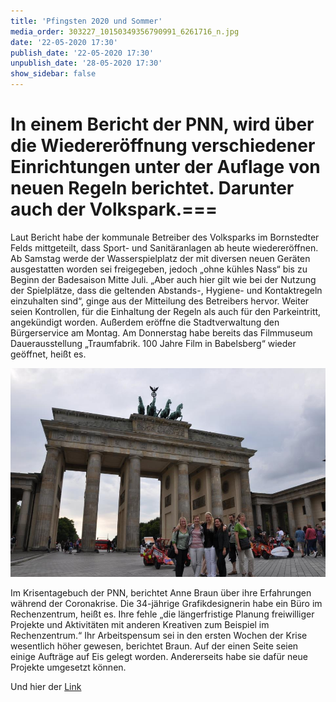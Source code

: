 ```yaml
---
title: 'Pfingsten 2020 und Sommer'
media_order: 303227_10150349356790991_6261716_n.jpg
date: '22-05-2020 17:30'
publish_date: '22-05-2020 17:30'
unpublish_date: '28-05-2020 17:30'
show_sidebar: false
---
```


# In einem Bericht der PNN, wird über die Wiedereröffnung verschiedener Einrichtungen unter der Auflage von neuen Regeln berichtet. Darunter auch der Volkspark.===


Laut Bericht habe der kommunale Betreiber des Volksparks im Bornstedter Felds mittgeteilt, dass Sport- und Sanitäranlagen ab heute wiedereröffnen. Ab Samstag werde der Wasserspielplatz der mit diversen neuen Geräten ausgestatten worden sei freigegeben, jedoch „ohne kühles Nass“ bis zu Beginn der Badesaison Mitte Juli. „Aber auch hier gilt wie bei der Nutzung der Spielplätze, dass die geltenden Abstands-, Hygiene- und Kontaktregeln einzuhalten sind“, ginge aus der Mitteilung des Betreibers hervor. Weiter seien Kontrollen, für die Einhaltung der Regeln als auch für den Parkeintritt, angekündigt worden. Außerdem eröffne die Stadtverwaltung den Bürgerservice am Montag. Am Donnerstag habe bereits das Filmmuseum Dauerausstellung „Traumfabrik. 100 Jahre Film in Babelsberg“ wieder geöffnet, heißt es. 

![](303227_10150349356790991_6261716_n.jpg)

Im Krisentagebuch der PNN, berichtet Anne Braun über ihre Erfahrungen während der Coronakrise. Die 34-jährige Grafikdesignerin habe ein Büro im Rechenzentrum, heißt es. Ihre fehle „die längerfristige Planung freiwilliger Projekte und Aktivitäten mit anderen Kreativen zum Beispiel im Rechenzentrum.“ Ihr Arbeitspensum sei in den ersten Wochen der Krise wesentlich höher gewesen, berichtet Braun. Auf der einen Seite seien einige Aufträge auf Eis gelegt worden. Andererseits habe sie dafür neue Projekte umgesetzt können.

Und hier der [Link](https://www.imdb.com/)
